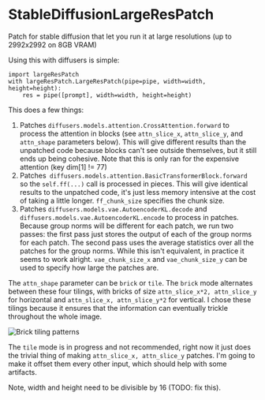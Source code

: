 # StableDiffusionLargeResPatch
Patch for stable diffusion that let you run it at large resolutions (up to 2992x2992 on 8GB VRAM)

Using this with diffusers is simple:

```
import largeResPatch
with largeResPatch.LargeResPatch(pipe=pipe, width=width, height=height):
    res = pipe([prompt], width=width, height=height)
```

This does a few things:
1. Patches `diffusers.models.attention.CrossAttention.forward` to process the attention in blocks (see `attn_slice_x`, `attn_slice_y`, and `attn_shape` parameters below). This will give different results than the unpatched code because blocks can't see outside themselves, but it still ends up being cohesive. Note that this is only ran for the expensive attention (key dim[1] != 77)
2. Patches` diffusers.models.attention.BasicTransformerBlock.forward` so the `self.ff(...)` call is processed in pieces. This will give identical results to the unpatched code, it's just less memory intensive at the cost of taking a little longer. `ff_chunk_size` specifies the chunk size.
3. Patches `diffusers.models.vae.AutoencoderKL.decode` and  `diffusers.models.vae.AutoencoderKL.encode` to process in patches. Because group norms will be different for each patch, we run two passes: the first pass just stores the output of each of the group norms for each patch. The second pass uses the average statistics over all the patches for the group norms. While this isn't equivalent, in practice it seems to work alright. `vae_chunk_size_x` and `vae_chunk_size_y` can be used to specify how large the patches are.

The `attn_shape` parameter can be `brick` or `tile`. The `brick` mode alternates between these four tilings, with bricks of size `attn_slice_x*2, attn_slice_y` for horizontal and `attn_slice_x, attn_slice_y*2` for vertical. I chose these tilings because it ensures that the information can eventually trickle throughout the whole image.

<picture>
  <source media="(prefers-color-scheme: dark)" srcset="fff.png">
  <source media="(prefers-color-scheme: light)" srcset="fff.png">
  <img alt="Brick tiling patterns" src="fff.png">
</picture>

The `tile` mode is in progress and not recommended, right now it just does the trivial thing of making `attn_slice_x, attn_slice_y` patches. I'm going to make it offset them every other input, which should help with some artifacts.

Note, width and height need to be divisible by 16 (TODO: fix this).
